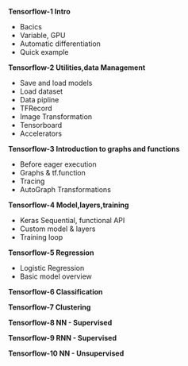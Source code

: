 **Tensorflow-1 Intro**
- Bacics
- Variable, GPU
- Automatic differentiation
- Quick example

**Tensorflow-2 Utilities,data Management**
- Save and load models
- Load dataset
- Data pipline
- TFRecord
- Image Transformation
- Tensorboard
- Accelerators

**Tensorflow-3 Introduction to graphs and functions**
- Before eager execution 
- Graphs & tf.function
- Tracing
- AutoGraph Transformations

**Tensorflow-4 Model,layers,training**
- Keras Sequential, functional API
- Custom model & layers
- Training loop

**Tensorflow-5 Regression**
- Logistic Regression
- Basic model overview 

**Tensorflow-6 Classification**

**Tensorflow-7 Clustering**

**Tensorflow-8 NN - Supervised**

**Tensorflow-9 RNN - Supervised**

**Tensorflow-10 NN - Unsupervised**

